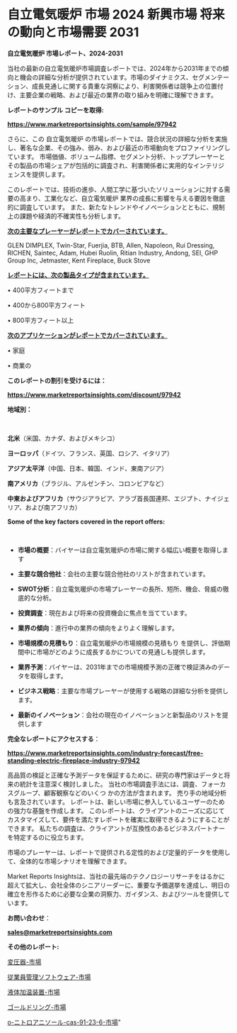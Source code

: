 # 自立電気暖炉 市場 2024 新興市場 将来の動向と市場需要 2031

<strong>自立電気暖炉 市場レポート、2024-2031</strong>

当社の最新の自立電気暖炉市場調査レポートでは、2024年から2031年までの傾向と機会の詳細な分析が提供されています。市場のダイナミクス、セグメンテーション、成長見通しに関する貴重な洞察により、利害関係者は競争上の位置付け、主要企業の戦略、および最近の業界の取り組みを明確に理解できます。



<strong>レポートのサンプル コピーを取得:</strong> <a href=https://www.marketreportsinsights.com/sample/97942>

<strong><u>https://www.marketreportsinsights.com/sample/97942</u></strong></a>

さらに、この 自立電気暖炉 の市場レポートでは、競合状況の詳細な分析を実施し、著名な企業、その強み、弱み、および最近の市場動向をプロファイリングしています。 市場価値、ボリューム指標、セグメント分析、トッププレーヤーとその製品の市場シェアが包括的に調査され、利害関係者に実用的なインテリジェンスを提供します。

このレポートでは、技術の進歩、人間工学に基づいたソリューションに対する需要の高まり、工業化など、自立電気暖炉 業界の成長に影響を与える要因を徹底的に調査しています。 また、新たなトレンドやイノベーションとともに、規制上の課題や経済的不確実性も分析します。



<strong><u>次の主要なプレーヤーがレポートでカバーされています。</u></strong>

GLEN DIMPLEX, Twin-Star, Fuerjia, BTB, Allen, Napoleon, Rui Dressing, RICHEN, Saintec, Adam, Hubei Ruolin, Ritian Industry, Andong, SEI, GHP Group Inc, Jetmaster, Kent Fireplace, Buck Stove



<strong><u><b>レポートには、次の製品タイプが含まれています。</b></u></strong>

• 400平方フィートまで

• 400から800平方フィート

• 800平方フィート以上



<strong><u><b>次のアプリケーションがレポートでカバーされています。</b></u></strong>

• 家庭

• 商業の



<strong><b>このレポートの割引を受けるには：</b></strong>

<a href=https://www.marketreportsinsights.com/discount/97942>

<strong><u>https://www.marketreportsinsights.com/discount/97942</u></strong></a>



<strong>地域別：</strong>

<strong> </strong>



<strong>北米</strong>（米国、カナダ、およびメキシコ）



<strong>ヨーロッパ</strong>（ドイツ、フランス、英国、ロシア、イタリア）



<strong>アジア太平洋</strong>（中国、日本、韓国、インド、東南アジア）



<strong>南アメリカ</strong>（ブラジル、アルゼンチン、コロンビアなど）



<strong>中東およびアフリカ</strong>（サウジアラビア、アラブ首長国連邦、エジプト、ナイジェリア、および南アフリカ）



<strong>Some of the key factors covered in the report offers:</strong>

<strong> </strong>
<ul>
  <li>

<strong>市場の概要</strong>：バイヤーは自立電気暖炉の市場に関する幅広い概要を取得します</li>
  <li>

<strong>主要な競合他社</strong>：会社の主要な競合他社のリストが含まれています。</li>
  <li>

<strong>SWOT分析</strong>：自立電気暖炉の市場プレーヤーの長所、短所、機会、脅威の徹底的な分析。</li>
  <li>

<strong>投資調査</strong>：現在および将来の投資機会に焦点を当てています。</li>
  <li>

<strong>業界の傾向</strong>：進行中の業界の傾向をよりよく理解します。</li>
  <li>

<strong>市場規模の見積もり</strong>：自立電気暖炉の市場規模の見積もり を提供し、評価期間中に市場がどのように成長するかについての見通しも提供します。</li>
  <li>

<strong>業界予測</strong>：バイヤーは、2031年までの市場規模予測の正確で検証済みのデータを取得します。</li>
  <li>

<strong>ビジネス戦略</strong>：主要な市場プレーヤーが使用する戦略の詳細な分析を提供します。</li>
  <li>

<strong>最新のイノベーション</strong>：会社の現在のイノベーションと新製品のリストを提供します</li>
</ul>


<strong>完全なレポートにアクセスする</strong>：

<a href=https://www.marketreportsinsights.com/industry-forecast/free-standing-electric-fireplace-industry-97942>

<strong><u>https://www.marketreportsinsights.com/industry-forecast/free-standing-electric-fireplace-industry-97942</u></strong></a>

高品質の検証と正確な予測データを保証するために、研究の専門家はデータと将来の統計を注意深く検討しました。 当社の市場調査手法には、調査、フォーカスグループ、顧客観察などのいくつ かの方法が含まれます。 売り手の地域分析も言及されています。 レポートは、新しい市場に参入しているユーザーのための強力な基盤を作成します。 このレポートは、クライアントのニーズに応じてカスタマイズして、要件を満たすレポートを確実に取得できるようにすることができます。 私たちの調査は、クライアントが互換性のあるビジネスパートナーを特定するのに役立ちます。

市場のプレーヤーは、レポートで提供される定性的および定量的データを使用して、全体的な市場シナリオを理解できます。

Market Reports Insightsは、当社の最先端のテクノロジーリサーチをはるかに超えて拡大し、会社全体のシニアリーダーに、重要な予備選挙を達成し、明日の確立を形作るために必要な企業の洞察力、ガイダンス、およびツールを提供しています。



<strong><b>お問い合わせ</b></strong>：

<a href=mailto:sales@marketreportsinsights.com>

<strong><u>sales@marketreportsinsights.com</u></strong></a>



<strong>その他のレポート:</strong>

<a href=https://www.linkedin.com/pulse/変圧器-市場-2023-総利益と主要ベンダー-2030-trend-tracking-toolbox-24-analysis-u4sff/>変圧器-市場</a>

<a href=https://www.linkedin.com/pulse/従業員管理ソフトウェア-市場-2023-競争分析と事業成長-2030-wysnf/>従業員管理ソフトウェア-市場</a>

<a href=https://www.linkedin.com/pulse/液体加温装置-市場-2023-最新の-cagr-および成長分析-2030-gnrhf/>液体加温装置-市場</a>

<a href=https://www.linkedin.com/pulse/ゴールドリング-市場-2023-総合分析と事業成長戦略-2030-analytics-achievers-24-analysis-ncrlf/>ゴールドリング-市場</a>

<a href=https://www.linkedin.com/pulse/o-ニトロアニソール-cas-91-23-6-市場-2023-推進要因と成長機会-tjazf/>o-ニトロアニソール-cas-91-23-6-市場</a>"
